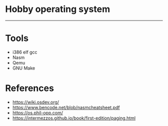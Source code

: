 # Hobby operating system
--------

# Tools

- i386 elf gcc
- Nasm
- Qemu
- GNU Make

# References
- https://wiki.osdev.org/
- https://www.bencode.net/blob/nasmcheatsheet.pdf
- https://os.phil-opp.com/
- https://intermezzos.github.io/book/first-edition/paging.html 
